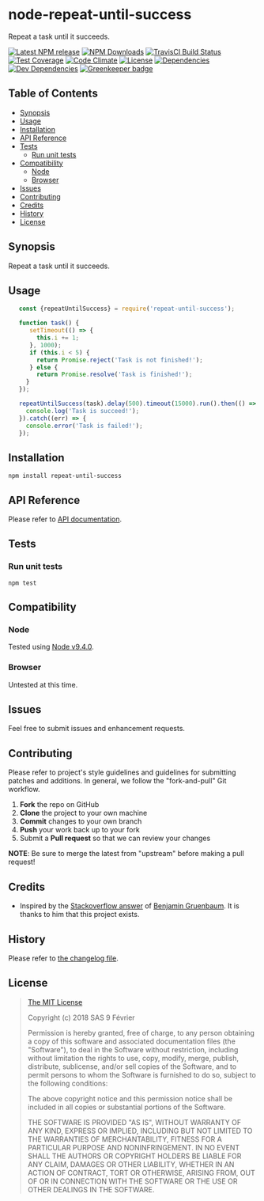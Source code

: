 [npm-badge]: https://img.shields.io/npm/v/repeat-until-success.svg
[npm-badge-url]: https://www.npmjs.com/package/repeat-until-success
[npm-downloads-badge]: https://img.shields.io/npm/dt/repeat-until-success.svg
[npm-downloads-url]: https://npmjs.org/package/repeat-until-success
[travis-badge]: https://img.shields.io/travis/9fv/node-repeat-until-success/master.svg?label=TravisCI
[travis-badge-url]: https://travis-ci.org/9fv/node-repeat-until-success
[circle-badge]: https://circleci.com/gh/9fv/node-repeat-until-success/tree/master.svg?style=svg&circle-token=
[circle-badge-url]: https://circleci.com/gh/9fv/node-repeat-until-success/tree/master
[coveralls-badge]: https://coveralls.io/repos/github/9fv/node-repeat-until-success/badge.svg?branch=master
[coveralls-badge-url]: https://coveralls.io/github/9fv/node-repeat-until-success?branch=master
[codeclimate-badge]: https://img.shields.io/codeclimate/github/9fv/node-repeat-until-success.svg
[codeclimate-badge-url]: https://codeclimate.com/github/9fv/node-repeat-until-success
[ember-observer-badge]: http://emberobserver.com/badges/node-repeat-until-success.svg
[ember-observer-badge-url]: http://emberobserver.com/addons/node-repeat-until-success
[license-badge]: https://img.shields.io/npm/l/repeat-until-success.svg
[license-badge-url]: LICENSE.md
[dependencies-badge]: https://img.shields.io/david/9fv/node-repeat-until-success.svg
[dependencies-badge-url]: https://david-dm.org/9fv/node-repeat-until-success
[devDependencies-badge]: https://img.shields.io/david/dev/9fv/node-repeat-until-success.svg
[devDependencies-badge-url]: https://david-dm.org/9fv/node-repeat-until-success#info=devDependencies
[greenkeeper-badge]: https://badges.greenkeeper.io/9fv/node-repeat-until-success.svg
[greenkeeper-badge-url]: https://greenkeeper.io/


node-repeat-until-success
====================

Repeat a task until it succeeds.

[![Latest NPM release][npm-badge]][npm-badge-url]
[![NPM Downloads][npm-downloads-badge]][npm-downloads-url]
[![TravisCI Build Status][travis-badge]][travis-badge-url]
[![Test Coverage][coveralls-badge]][coveralls-badge-url]
[![Code Climate][codeclimate-badge]][codeclimate-badge-url]
[![License][license-badge]][license-badge-url]
[![Dependencies][dependencies-badge]][dependencies-badge-url] 
[![Dev Dependencies][devDependencies-badge]][devDependencies-badge-url]
[![Greenkeeper badge][greenkeeper-badge]][greenkeeper-badge-url]


## Table of Contents

* [Synopsis](#synopsis)
* [Usage](#usage)
* [Installation](#installation)
* [API Reference](#api-reference)
* [Tests](#tests)
  * [Run unit tests](#tests_run-unit-tests)
* [Compatibility](#compatibility)
  * [Node](#compatibility_node)
  * [Browser](#compatibility_browser)
* [Issues](#issues)
* [Contributing](#contributing)
* [Credits](#credits)
* [History](#history)
* [License](#license)

## <a name="synopsis"> Synopsis

Repeat a task until it succeeds.

## <a name="usage"> Usage

```javascript
   const {repeatUntilSuccess} = require('repeat-until-success');

   function task() {
      setTimeout(() => {
        this.i += 1;
      }, 1000);
      if (this.i < 5) {
        return Promise.reject('Task is not finished!');
      } else {
        return Promise.resolve('Task is finished!');
     }
   });

   repeatUntilSuccess(task).delay(500).timeout(15000).run().then(() => {
     console.log('Task is succeed!');
   }).catch((err) => {
     console.error('Task is failed!');
   });

```

## <a name="installation"> Installation

    npm install repeat-until-success

## <a name="api-reference"> API Reference

Please refer to [API documentation](docs/API.md).

## <a name="test"> Tests

### <a name="tests_run-unit-tests"> Run unit tests

    npm test

## <a name="compatibility"> Compatibility

### <a name="compatibility_node"> Node

Tested using [Node v9.4.0](https://nodejs.org/dist/v9.4.0/docs/api/).

### <a name="compatibility_browser"> Browser

Untested at this time.

## <a name="issues"> Issues

Feel free to submit issues and enhancement requests.

## <a name="contributing"> Contributing

Please refer to project's style guidelines and guidelines for submitting patches and additions. In general, we follow the "fork-and-pull" Git workflow.

 1. **Fork** the repo on GitHub
 2. **Clone** the project to your own machine
 3. **Commit** changes to your own branch
 4. **Push** your work back up to your fork
 5. Submit a **Pull request** so that we can review your changes

**NOTE**: Be sure to merge the latest from "upstream" before making a pull request!

## <a name="credits"> Credits

* Inspired by the [Stackoverflow answer](https://stackoverflow.com/a/26694802) of [Benjamin Gruenbaum](https://stackoverflow.com/users/1348195/benjamin-gruenbaum). It is thanks to him that this project exists.

## <a name="history"> History

Please refer to [the changelog file](docs/CHANGELOG.md).

## <a name="license"> License

>
> [The MIT License](https://opensource.org/licenses/MIT)
>
> Copyright (c) 2018 SAS 9 Février
>
> Permission is hereby granted, free of charge, to any person obtaining a copy
> of this software and associated documentation files (the "Software"), to deal
> in the Software without restriction, including without limitation the rights
> to use, copy, modify, merge, publish, distribute, sublicense, and/or sell
> copies of the Software, and to permit persons to whom the Software is
> furnished to do so, subject to the following conditions:
>
> The above copyright notice and this permission notice shall be included in all
> copies or substantial portions of the Software.
>
> THE SOFTWARE IS PROVIDED "AS IS", WITHOUT WARRANTY OF ANY KIND, EXPRESS OR
> IMPLIED, INCLUDING BUT NOT LIMITED TO THE WARRANTIES OF MERCHANTABILITY,
> FITNESS FOR A PARTICULAR PURPOSE AND NONINFRINGEMENT. IN NO EVENT SHALL THE
>AUTHORS OR COPYRIGHT HOLDERS BE LIABLE FOR ANY CLAIM, DAMAGES OR OTHER
> LIABILITY, WHETHER IN AN ACTION OF CONTRACT, TORT OR OTHERWISE, ARISING FROM,
> OUT OF OR IN CONNECTION WITH THE SOFTWARE OR THE USE OR OTHER DEALINGS IN THE
> SOFTWARE.
>
